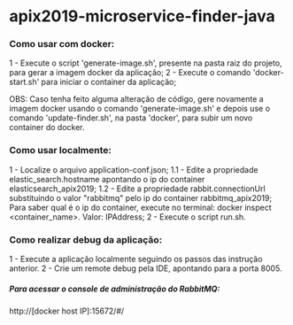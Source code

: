 # apix2019-microservice-finder-java

### Como usar com docker:

1 - Execute o script 'generate-image.sh', presente na pasta raiz do projeto, para gerar a imagem docker da aplicação;
2 - Execute o comando 'docker-start.sh' para iniciar o container da aplicação;

OBS: Caso tenha feito alguma alteração de código, gere novamente a imagem docker usando o comando 'generate-image.sh' e depois use o comando 'update-finder.sh', na pasta 'docker', para subir um novo container do docker. 

### Como usar localmente:

1 - Localize o arquivo application-conf.json;
1.1 - Edite a propriedade elastic_search.hostname apontando o ip do container elasticsearch_apix2019;
1.2 - Edite a propriedade rabbit.connectionUrl substituindo o valor "rabbitmq" pelo ip do container rabbitmq_apix2019;
Para saber qual é o ip do container, execute no terminal: docker inspect <container_name>. Valor: IPAddress;
2 - Execute o script run.sh.

### Como realizar debug da aplicação:

1 - Execute a aplicação localmente seguindo os passos das instrução anterior.
2 - Crie um remote debug pela IDE, apontando para a porta 8005.



##### Para acessar o console de administração do RabbitMQ:
http://[docker host IP]:15672/#/


